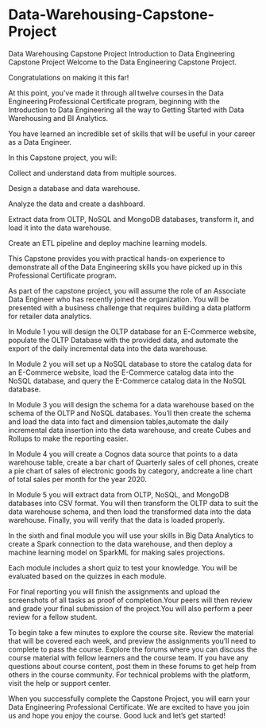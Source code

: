 # Data-Warehousing-Capstone-Project
Data Warehousing Capstone Project
Introduction to Data Engineering Capstone Project
Welcome to the Data Engineering Capstone Project.

Congratulations on making it this far!

At this point, you've made it through all twelve courses in the Data Engineering Professional Certificate program, beginning with the Introduction to Data Engineering all the way to Getting Started with Data Warehousing and BI Analytics.

You have learned an incredible set of skills that will be useful in your career as a Data Engineer.

In this Capstone project, you will:

Collect and understand data from multiple sources.

Design a database and data warehouse.

Analyze the data and create a dashboard.

Extract data from OLTP, NoSQL and MongoDB databases, transform it, and load it into the data warehouse.

Create an ETL pipeline and deploy machine learning models.

This Capstone provides you with practical hands-on experience to demonstrate all of the Data Engineering skills you have picked up in this Professional Certificate program.  

As part of the capstone project, you will assume the role of an Associate Data Engineer who has recently joined the organization. You will be presented with a business challenge that requires building a data platform for retailer data analytics.

In Module 1 you will design the OLTP database for an E-Commerce website, populate the OLTP Database with the provided data, and automate the export of the daily incremental data into the data warehouse.

In Module 2 you will set up a NoSQL database to store the catalog data for an E-Commerce website, load the E-Commerce catalog data into the NoSQL database, and query the E-Commerce catalog data in the NoSQL database.

In Module 3 you will design the schema for a data warehouse based on the schema of the OLTP and NoSQL databases. You’ll then create the schema and load the data into fact and dimension tables,automate the daily incremental data insertion into the data warehouse, and create Cubes and Rollups to make the reporting easier.

In Module 4 you will create a Cognos data source that points to a data warehouse table, create a bar chart of Quarterly sales of cell phones, create a pie chart of sales of electronic goods by category, andcreate a line chart of total sales per month for the year 2020.

In Module 5 you will extract data from OLTP, NoSQL, and MongoDB databases into CSV format. You will then transform the OLTP data to suit the data warehouse schema, and then load the transformed data into the data warehouse. Finally, you will verify that the data is loaded properly.

In the sixth and final module you will use your skills in Big Data Analytics to create a Spark connection to the data warehouse, and then deploy a machine learning model on SparkML for making sales projections.

Each module includes a short quiz to test your knowledge. You will be evaluated based on the quizzes in each module.

For final reporting you will finish the assignments and upload the screenshots of all tasks as proof of completion.Your peers will then review and grade your final submission of the project.You will also perform a peer review for a fellow student.

To begin take a few minutes to explore the course site. Review the material that will be covered each week, and preview the assignments you’ll need to complete to pass the course. Explore the forums where you can discuss the course material with fellow learners and the course team. If you have any questions about course content, post them in these forums to get help from others in the course community. For technical problems with the platform, visit the help or support center.

When you successfully complete the Capstone Project, you will earn your Data Engineering Professional Certificate. We are excited to have you join us and hope you enjoy the course. Good luck and let’s get started!
